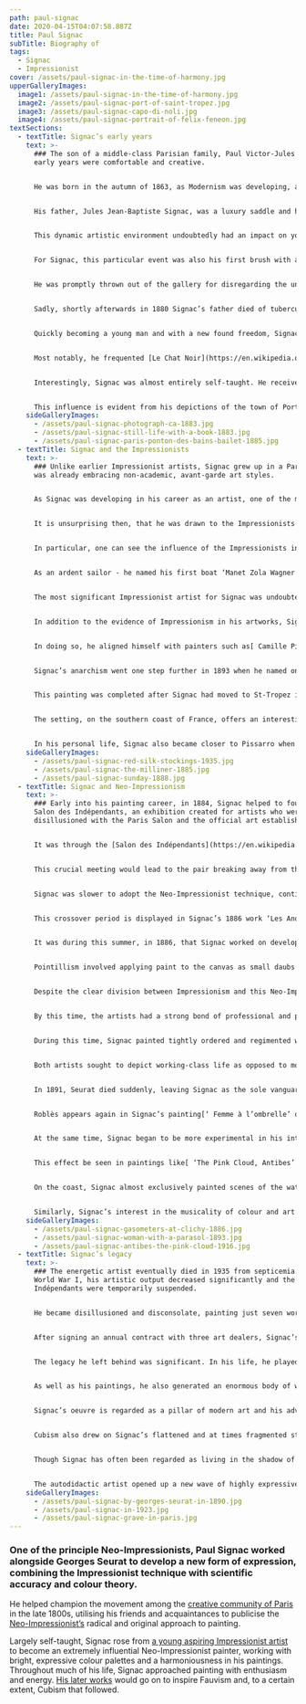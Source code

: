 ```yaml
---
path: paul-signac
date: 2020-04-15T04:07:58.887Z
title: Paul Signac
subTitle: Biography of
tags:
  - Signac
  - Impressionist
cover: /assets/paul-signac-in-the-time-of-harmony.jpg
upperGalleryImages:
  image1: /assets/paul-signac-in-the-time-of-harmony.jpg
  image2: /assets/paul-signac-port-of-saint-tropez.jpg
  image3: /assets/paul-signac-capo-di-noli.jpg
  image4: /assets/paul-signac-portrait-of-felix-feneon.jpg
textSections:
  - textTitle: Signac’s early years
    text: >-
      ### The son of a middle-class Parisian family, Paul Victor-Jules Signac’s
      early years were comfortable and creative.


      He was born in the autumn of 1863, as Modernism was developing, and his family moved to the Montmarte area of Paris when he was still very young. At this time, this region was a hub for art in the city and thus, Signac was exposed to avant-garde culture from an early age.


      His father, Jules Jean-Baptiste Signac, was a luxury saddle and harness maker, as his father had been before, and he owned a shop on the Rue Frochot. Along with his mother, Héloïse Anaïs-Eugénie Deudon, and grandfather, the family lived above the shop.


      This dynamic artistic environment undoubtedly had an impact on young Signac, helped by his liberal parents. They encouraged their son to attend numerous exhibitions and immerse himself in the artistic community where they lived, including the work of the [Impressionists](https://impressionistarts.com/impressionist-painters.html). This included attending the [Fifth Impressionist Exhibition](http://www.visual-arts-cork.com/history-of-art/impressionist-exhibitions-paris.htm) at the age of 16.


      For Signac, this particular event was also his first brush with an Impressionist artist and the experience was not entirely positive. As he was admiring the works in the show, [Paul Gauguin](https://impressionistarts.com/paul-gauguin-biography.html) approached him and scolded him sharply for sketching a work by[ Edgar Degas](https://impressionistarts.com/edgar-degas-biography.html), which Gauguin interpreted as ‘copying’.


      He was promptly thrown out of the gallery for disregarding the unwritten rules of the exhibition! Despite Gauguin’s ill-humoured introduction to the artists of the Impressionist movement, Signac went away with a feeling of fascination with this new style of painting.


      Sadly, shortly afterwards in 1880 Signac’s father died of tuberculosis. The family were close and Signac and his mother, Héloise, found the death very difficult. Héloise made the decision to leave the shop and apartment and move. along with Signac’s grandfather, to the new suburb of Asnières. After having sold the family business, they were able to buy a nice house and live well. However, Signac did not like his new home and began dividing his time between Montmarte and Asnières, renting a room of his own.


      Quickly becoming a young man and with a new found freedom, Signac began spending more time exploring the nightlife of Paris. Here he began socialising with artists, writers and musicians. His location at the centre of a thriving creative neighbourhood at a young age made him hungry for debate, politics and intellectual discussion.


      Most notably, he frequented [Le Chat Noir](https://en.wikipedia.org/wiki/Le_Chat_Noir), a favourite cabaret among the artistic community of Paris. The characters he met in these bars, cafes and clubs would go on to be strong supporters of his work in the future. It was also around this time the Signac produced his first paintings, in the winter of 1881 and 1882.


      Interestingly, Signac was almost entirely self-taught. He received a few painting lessons for free from Émile Bin, a portraitist and history painter, but otherwise he learnt how to paint by studying the paintings of some of the leading Impressionist artists.


      This influence is evident from his depictions of the town of Port-en-Bessin from 1883, which clearly echoes [Claude Monet’s](https://impressionistarts.com/claude-monet-biography.html) distinctive style. During a summer spent in the coastal town, Signac painted a number of studies that demonstrate his keenness to master the Impressionist technique. The works are painted with forceful, long brushstrokes and bright colours, which give his studies a feeling of energy and vitality.
    sideGalleryImages:
      - /assets/paul-signac-photograph-ca-1883.jpg
      - /assets/paul-signac-still-life-with-a-book-1883.jpg
      - /assets/paul-signac-paris-ponton-des-bains-bailet-1885.jpg
  - textTitle: Signac and the Impressionists
    text: >-
      ### Unlike earlier Impressionist artists, Signac grew up in a Paris that
      was already embracing non-academic, avant-garde art styles.


      As Signac was developing in his career as an artist, one of the most talked about movements in French art was Impressionism. Artists like [Monet](https://impressionistarts.com/claude-monet-biography.html) and [Édouard Manet](https://impressionistarts.com/edouard-manet-biography.html) were by then becoming more popular and widely known, but their work was also still cutting edge.


      It is unsurprising then, that he was drawn to the Impressionists as a young student and their innovative techniques had a significant effect on Signac’s own style.


      In particular, one can see the influence of the Impressionists in Signac’s coloristic approach to painting, as well as his mastery of portraying movement. He embraced the en plein air method of painting popularised by the Impressionists, focussing in particular on landscape paintings and especially coastal scenes.


      As an ardent sailor - he named his first boat ‘Manet Zola Wagner’ and his second ‘Olympia’ after a painting by Manet - the sea is interwoven into his art. This ensures that much of his work has a sense of fluidity and energy, befitting of his watery subjects.


      The most significant Impressionist artist for Signac was undoubtedly Monet, though [Gustave Caillebotte](https://impressionistarts.com/gustave-caillebotte-biography.html) was also an important source of inspiration. Indeed, Signac credited Monet’s 1880 exhibition at the offices of the journal ‘La Vie moderne’ as being one of the principle motivations for him beginning a career in art. This was a pivotal moment for young Signac as he admired Monet’s methods of capturing the effects of natural light, with no subject too ordinary to grace his works.


      In addition to the evidence of Impressionism in his artworks, Signac also shared his political views with certain prominent Impressionists. He publicly endorsed anarchism in 1888 and he contributed to the pro-anarchist and communist newspaper ‘Les Temps Nouveaux’ or ‘The New Times’.


      In doing so, he aligned himself with painters such as[ Camille Pissarro](https://impressionistarts.com/camille-pissarro-biography.html), who was also a strong supporter of anarchism. During the Dreyfus affair, Signac signed a collective statement publicly supporting Zola, who was incidentally one of his literary idols.


      Signac’s anarchism went one step further in 1893 when he named one of his paintings ‘In the Time of Anarchy’. It was a strong statement. He later changed the title to ‘In the Time of Harmony’, however, when the government began to persecute known anarchists.


      This painting was completed after Signac had moved to St-Tropez in 1892. It is enormous in scale and can be seen to represent Signac’s commitment to politically critical, avant-garde art centred on anarchist ideals.


      The setting, on the southern coast of France, offers an interesting contrast to the earlier associations of this landscape with classical art. Through this painting, Signac reclaims the setting for his own, establishing a new cultural geography that is based on a left-wing vision of the Mediterranean coast. ‘In the Time of Harmony’ was one of a series of politicised pastoral paintings produced by Signac in the 1890s.


      In his personal life, Signac also became closer to Pissarro when he married his cousin, Berthe Roblès, in 1892. The pair met in Le Chat Noir and she is painted into one of Signac’s earliest paintings, ‘The Red Stocking’ from 1883. She was a milliner by trade and she also features in one of his most famous works - ‘The Milliners’ from 1885-86. There is evidence that the two became lovers shortly after meeting and began living together.
    sideGalleryImages:
      - /assets/paul-signac-red-silk-stockings-1935.jpg
      - /assets/paul-signac-the-milliner-1885.jpg
      - /assets/paul-signac-sunday-1888.jpg
  - textTitle: Signac and Neo-Impressionism
    text: >-
      ### Early into his painting career, in 1884, Signac helped to found the
      Salon des Indépendants, an exhibition created for artists who were
      disillusioned with the Paris Salon and the official art establishment.


      It was through the [Salon des Indépendants](https://en.wikipedia.org/wiki/Soci%C3%A9t%C3%A9_des_Artistes_Ind%C3%A9pendants)that Signac first met Seurat and the two emerging artists quickly became friends.


      This crucial meeting would lead to the pair breaking away from the Impressionist movement to develop their own style.[Seurat](https://impressionistarts.com/georges-seurat-biography.html)was the first to do so with his work ‘Bathers at Asnieres’ from 1884, which granted him immediate fame.


      Signac was slower to adopt the Neo-Impressionist technique, continuing to develop his style under the encouragement of Pissarro and Armand Guillaumin, another Impressionist artist. However, during frequent meetings between Seurat and Signac, in which they discussed colour theory and the work of [Michel-Eugène Chevreul](https://en.wikipedia.org/wiki/Michel_Eug%C3%A8ne_Chevreul), both artists began to refine and develop their unique style.


      This crossover period is displayed in Signac’s 1886 work ‘Les Andelys, the Riverbank’. This painting has the air of a [Pissarro](https://impressionistarts.com/camille-pissarro-biography.html), featuring the short, rapid brushstrokes characteristic of the Impressionist style. The attention to natural light and the bright, gentle palette is also typical of Impressionism.


      It was during this summer, in 1886, that Signac worked on developing his Neo-Impressionist approach. Whilst living in Les Andelys, he painted ten landscapes in close collaboration with Seurat. The technique the two friends developed was Divisionism, better known as [Pointillism](https://en.wikipedia.org/wiki/Pointillism).


      Pointillism involved applying paint to the canvas as small daubs or spots of colour in a precise manner, using the theory of optical mixing to creat a cohesive whole that appears as solid, intense colour when viewed by the human eye.


      Despite the clear division between Impressionism and this Neo-Impressionist technique, both Signac and Seurat exhibited at the Eighth Impressionist exhibition and the Salon des Indépendants, alongside Impressionist artworks. Their works were largely met with positive criticism, aside from protests by Edgar Degas and Eugene Manet, Édouard's brother.


      By this time, the artists had a strong bond of professional and personal friendship. They complemented one another - Seurat as the introverted visionary and Signac as the outgoing, enthusiastic publicist for their new school. Seurat helped Signac refine his style whilst Signac introduced Seurat to his extensive social network, which included some of the leading artists and writers of the avant-garde.


      During this time, Signac painted tightly ordered and regimented works, typical of the new Pointillist style. This includes paintings like [Gasometers at Clichy, from 1886](https://www.wikiart.org/en/paul-signac/gasometers-at-clichy-1886), based closely on Seurat’s technique. Signac’s particular focus on industrial subjects has been linked to his anarchist politics and he manages to render rather ugly architecture with a positivity and luminosity, imbibing his settigns with a certain romanticism.


      Both artists sought to depict working-class life as opposed to more popular, bourgeois themes often depicted by Impressionist artists. As he became more confident in the technique, Seurat also began to infuse his artworks with even more intense, energised colour, echoing the animated palette of his earliest paintings.


      In 1891, Seurat died suddenly, leaving Signac as the sole vanguard for the Neo-Impressionist movement. This was a crucial moment in Signac’s career and equally, in the development of Neo-Impressionism. Despite Seurat’s passing, he steadfastly continued to champion the movement he first started, including penning a manifesto in 1899 titled ‘From Delacroix to Neo-Impressionism’, which was his first major written work.


      Roblès appears again in Signac’s painting[‘ Femme à l’ombrelle’ or ‘Woman with a Parasol’ from 1893](https://www.wikiart.org/en/paul-signac/woman-with-a-parasol-1893). This is one of the few portraits Signac painted in the Neo-Impressionist style. In this work, he adopts the theories of simultaneous contrast and optical mixing that were central to the Pointillist technique. The composition is deliberately two-dimensional, producing a decorative look that is heightened by the extravagant fashion and stately pose of the figure.


      At the same time, Signac began to be more experimental in his interpretation of the Neo-Impressionist technique, introducing a wider array of colours into his works. His brushstrokes gradually became looser and less retrained and his works overall developed a more expressive style.


      This effect be seen in paintings like[ ‘The Pink Cloud, Antibes’ from 1916](https://www.wikiart.org/en/paul-signac/antibes-the-pink-cloud-1916), which is a vibrant and exuberant work, demonstrating his freer approach to painting. By this time, Signac had separated from his wife and was living with his lover, Jeanne Selmersheim-Desgrange, and their young daughter Ginette in Antibes.


      On the coast, Signac almost exclusively painted scenes of the water, including the harbour, riverbanks and cliffs. The bright pigments that he continued to daub on the canvas, just in a livelier manner than before, combine to create the impression of constant movement. The effect is more romantic than his works from the 1880s and 1890s and demonstrates the culmination of Signac’s own, original style.


      Similarly, Signac’s interest in the musicality of colour and art shines through in these later works. He began giving his paintings musical subtitles, such as [‘Evening Calm, Concarneau, Opus 220 (Allegro Maestoso)’ from 1891](https://www.metmuseum.org/art/collection/search/459119). This work, depicting fishing boats near the French town of Concarneau, is part of a series focussing on harmony. Signac is quoted as saying that color has “in some ways elements of mathematics and music”.
    sideGalleryImages:
      - /assets/paul-signac-gasometers-at-clichy-1886.jpg
      - /assets/paul-signac-woman-with-a-parasol-1893.jpg
      - /assets/paul-signac-antibes-the-pink-cloud-1916.jpg
  - textTitle: Signac’s legacy
    text: >-
      ### The energetic artist eventually died in 1935 from septicemia. During
      World War I, his artistic output decreased significantly and the Salon des
      Indépendants were temporarily suspended.


      He became disillusioned and disconsolate, painting just seven works in three years. It was only in 1919 that he began to paint more frequently once more. This was not out of any particular artistic drive, however, but financial need. He was forced to paint in order to be able to support himself and his family.


      After signing an annual contract with three art dealers, Signac’s output went up to 21 paintings per year. Despite fulfilling his obligation and succeeding in keeping his family afloat, for much of his later life Signac was more preoccupied with politics than with painting. At the same time, his health began to fail.


      The legacy he left behind was significant. In his life, he played an important part in the establishment of the[Salon des Indépendants](https://en.wikipedia.org/wiki/Soci%C3%A9t%C3%A9_des_Artistes_Ind%C3%A9pendants), which gave artists an alternative exhibition space to forge new styles that was separate from the tight restrictions of the Salon.


      As well as his paintings, he also generated an enormous body of writing, both fiction and non-fiction. Furthermore, Signac was an ardent supporter of anarchism, whilst being an outspoken anti-fascist.


      Signac’s oeuvre is regarded as a pillar of modern art and his advocacy of the theories of colour formed an important base for 20th century greats like[Henri Matisse](https://impressionistarts.com/henri-matisse-biography.html)and the Fauvists. Matisse spent time at Signac’s home in St Tropez and the influence of the Pointillist technique on his work from this period is evident.


      Cubism also drew on Signac’s flattened and at times fragmented style, albeit less strongly than Fauvism. Earlier in his career, after an initial introduction in 1886, Signac also helped[Van Gogh](https://impressionistarts.com/van-gogh-biography.html)to learn how to paint in the Neo-Impressionist style, heavily influencing his unique form of Post-Impressionism that is still considered revolutionary today.


      Though Signac has often been regarded as living in the shadow of his colleague Georges Seurat, his exuberant character enabled his influence to spread through the French avant-garde.


      The autodidactic artist opened up a new wave of highly expressive, colour-centred art utilising bright and harmonious colours. In doing so, he was able to create a visual vocabulary that was more about enjoyment than rigorous academic practice and this was a crucial beginning for the avant-garde art to come.
    sideGalleryImages:
      - /assets/paul-signac-by-georges-seurat-in-1890.jpg
      - /assets/paul-signac-in-1923.jpg
      - /assets/paul-signac-grave-in-paris.jpg
---
```

### One of the principle Neo-Impressionists, Paul Signac worked alongside Georges Seurat to develop a new form of expression, combining the Impressionist technique with scientific accuracy and colour theory.

He helped champion the movement among the [creative community of Paris](https://impressionistarts.com/paul-signac-biography.html#2) in the late 1800s, utilising his friends and acquaintances to publicise the [Neo-Impressionist’s](https://impressionistarts.com/paul-signac-biography.html#3) radical and original approach to painting.

Largely self-taught, Signac rose from [a young aspiring Impressionist artist](https://impressionistarts.com/paul-signac-biography.html#1) to become an extremely influential Neo-Impressionist painter, working with bright, expressive colour palettes and a harmoniousness in his paintings. Throughout much of his life, Signac approached painting with enthusiasm and energy. [His later works](https://impressionistarts.com/paul-signac-biography.html#4) would go on to inspire Fauvism and, to a certain extent, Cubism that followed.